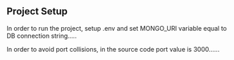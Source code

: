 ## Project Setup

In order to run the project, setup .env and set MONGO_URI variable equal to DB connection string.....

In order to avoid port collisions, in the source code port value is 3000......
